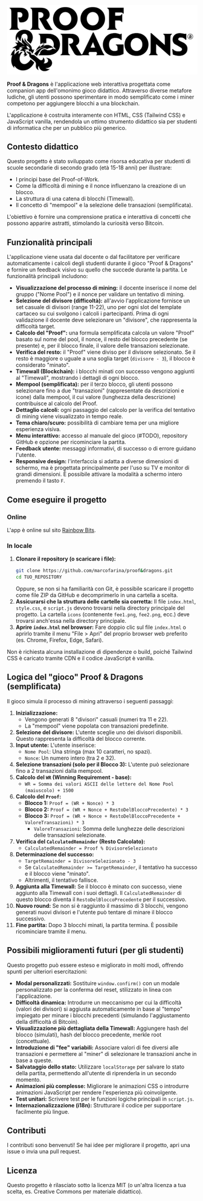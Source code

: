![Proof & Dragons](/docs/static/logo_black.svg)

**Proof & Dragons** è l'applicazione web interattiva progettata come companion app dell'omonimo gioco didattico. Attraverso diverse metafore ludiche, gli utenti possono sperimentare in modo semplificato come i miner competono per aggiungere blocchi a una blockchain.

L'applicazione è costruita interamente con HTML, CSS (Tailwind CSS) e JavaScript vanilla, rendendola un ottimo strumento didattico sia per studenti di informatica che per un pubblico più generico.

## Contesto didattico

Questo progetto è stato sviluppato come risorsa educativa per studenti di scuole secondarie di secondo grado (età 15-18 anni) per illustrare:

* I principi base del Proof-of-Work.
* Come la difficoltà di mining e il nonce influenzano la creazione di un blocco.
* La struttura di una catena di blocchi (Timewall).
* Il concetto di "mempool" e la selezione delle transazioni (semplificata).

L'obiettivo è fornire una comprensione pratica e interattiva di concetti che possono apparire astratti, stimolando la curiosità verso Bitcoin.

## Funzionalità principali
L'applicazione viene usata dal docente o dal facilitatore per verificare automaticamente i calcoli degli studenti durante il gioco "Proof & Dragons" e fornire un feedback visivo su quello che succede durante la partita. Le funzionalità principali includono:

* **Visualizzazione del processo di mining:** il docente inserisce il nome del gruppo ("Nome Pool") e il nonce per validare un tentativo di mining.
* **Selezione del divisore (difficoltà):** all'avvio l'applicazione fornisce un set casuale di divisori (range 11-22), uno per ogni slot del template cartaceo su cui svolgono i calcoli i partecipanti. Prima di ogni validazione il docente deve selezionare un "divisore", che rappresenta la difficoltà target.
* **Calcolo del "Proof":** una formula semplificata calcola un valore "Proof" basato sul nome del pool, il nonce, il resto del blocco precedente (se presente) e, per il blocco finale, il valore delle transazioni selezionate.
* **Verifica del resto:** il "Proof" viene diviso per il divisore selezionato. Se il resto è maggiore o uguale a una soglia target (`divisore - 3`), il blocco è considerato "minato".
* **Timewall (Blockchain):** i blocchi minati con successo vengono aggiunti al "Timewall", mostrando i dettagli di ogni blocco.
* **Mempool (semplificata):** per il terzo blocco, gli utenti possono selezionare fino a due "transazioni" (rappresentate da descrizioni e icone) dalla mempool, il cui valore (lunghezza della descrizione) contribuisce al calcolo del Proof.
* **Dettaglio calcoli:** ogni passaggio del calcolo per la verifica del tentativo di mining viene visualizzato in tempo reale.
* **Tema chiaro/scuro:** possibilità di cambiare tema per una migliore esperienza visiva.
* **Menu interattivo:** accesso al manuale del gioco (#TODO), repository GitHub e opzione per ricominciare la partita.
* **Feedback utente:** messaggi informativi, di successo o di errore guidano l'utente.
* **Responsive design:** l'interfaccia si adatta a diverse dimensioni di schermo, ma è progettata principalmente per l'uso su TV e monitor di grandi dimensioni. È possibile attivare la modalità a schermo intero premendo il tasto `F`.

## Come eseguire il progetto
### Online

L'app è online sul sito [Rainbow Bits](https://rainbowbits.cloud/proof&dragons/).

### In locale
1.  **Clonare il repository (o scaricare i file):**
    ```bash
    git clone https://github.com/marcofarina/proof&dragons.git
    cd TUO_REPOSITORY
    ```
    Oppure, se non si ha familiarità con Git, è possibile scaricare il progetto come file ZIP da GitHub e decomprimerlo in una cartella a scelta.
2.  **Assicurarsi che la struttura delle cartelle sia corretta:**
    Il file `index.html`, `style.css`, e `script.js` devono trovarsi nella directory principale del progetto.
    La cartella `icons` (contenente `fee1.png`, `fee2.png`, ecc.) deve trovarsi anch'essa nella directory principale.
3.  **Aprire `index.html` nel browser:**
    Fare doppio clic sul file `index.html` o aprirlo tramite il menu "File > Apri" del proprio browser web preferito (es. Chrome, Firefox, Edge, Safari).

Non è richiesta alcuna installazione di dipendenze o build, poiché Tailwind CSS è caricato tramite CDN e il codice JavaScript è vanilla.

## Logica del "gioco" Proof & Dragons (semplificata)

Il gioco simula il processo di mining attraverso i seguenti passaggi:

1.  **Inizializzazione:**
    * Vengono generati 8 "divisori" casuali (numeri tra 11 e 22).
    * La "mempool" viene popolata con transazioni predefinite.
2.  **Selezione del divisore:** L'utente sceglie uno dei divisori disponibili. Questo rappresenta la difficoltà del blocco corrente.
3.  **Input utente:** L'utente inserisce:
    * `Nome Pool`: Una stringa (max 10 caratteri, no spazi).
    * `Nonce`: Un numero intero (tra 2 e 32).
4.  **Selezione transazioni (solo per il Blocco 3):** L'utente può selezionare fino a 2 transazioni dalla mempool.
5.  **Calcolo del `WR` (Winning Requirement - base):**
    * `WR = Somma dei valori ASCII delle lettere del Nome Pool (maiuscolo) + 1500`
6.  **Calcolo del `Proof`:**
    * **Blocco 1:** `Proof = (WR + Nonce) * 3`
    * **Blocco 2:** `Proof = (WR + Nonce + RestoDelBloccoPrecedente) * 3`
    * **Blocco 3:** `Proof = (WR + Nonce + RestoDelBloccoPrecedente + ValoreTransazioni) * 3`
        * `ValoreTransazioni`: Somma delle lunghezze delle descrizioni delle transazioni selezionate.
7.  **Verifica del `CalculatedRemainder` (Resto Calcolato):**
    * `CalculatedRemainder = Proof % DivisoreSelezionato`
8.  **Determinazione del successo:**
    * `TargetRemainder = DivisoreSelezionato - 3`
    * Se `CalculatedRemainder >= TargetRemainder`, il tentativo ha successo e il blocco viene "minato".
    * Altrimenti, il tentativo fallisce.
9.  **Aggiunta alla Timewall:** Se il blocco è minato con successo, viene aggiunto alla Timewall con i suoi dettagli. Il `CalculatedRemainder` di questo blocco diventa il `RestoDelBloccoPrecedente` per il successivo.
10. **Nuovo round:** Se non si è raggiunto il massimo di 3 blocchi, vengono generati nuovi divisori e l'utente può tentare di minare il blocco successivo.
11. **Fine partita:** Dopo 3 blocchi minati, la partita termina. È possibile ricominciare tramite il menu.

## Possibili miglioramenti futuri (per gli studenti)

Questo progetto può essere esteso e migliorato in molti modi, offrendo spunti per ulteriori esercitazioni:

* **Modal personalizzati:** Sostituire `window.confirm()` con un modale personalizzato per la conferma del reset, stilizzato in linea con l'applicazione.
* **Difficoltà dinamica:** Introdurre un meccanismo per cui la difficoltà (valori dei divisori) si aggiusta automaticamente in base al "tempo" impiegato per minare i blocchi precedenti (simulando l'aggiustamento della difficoltà di Bitcoin).
* **Visualizzazione più dettagliata della Timewall:** Aggiungere hash del blocco (simulati), hash del blocco precedente, merkle root (concettuale).
* **Introduzione di "fee" variabili:** Associare valori di fee diversi alle transazioni e permettere al "miner" di selezionare le transazioni anche in base a queste.
* **Salvataggio dello stato:** Utilizzare `localStorage` per salvare lo stato della partita, permettendo all'utente di riprenderla in un secondo momento.
* **Animazioni più complesse:** Migliorare le animazioni CSS o introdurre animazioni JavaScript per rendere l'esperienza più coinvolgente.
* **Test unitari:** Scrivere test per le funzioni logiche principali in `script.js`.
* **Internazionalizzazione (i18n):** Strutturare il codice per supportare facilmente più lingue.

## Contributi

I contributi sono benvenuti! Se hai idee per migliorare il progetto, apri una issue o invia una pull request.

## Licenza

Questo progetto è rilasciato sotto la licenza MIT (o un'altra licenza a tua scelta, es. Creative Commons per materiale didattico).
